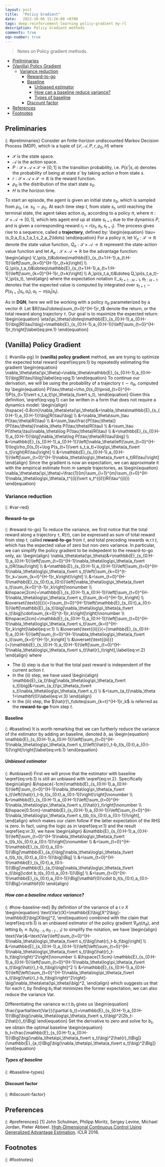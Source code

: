 ```yaml
---
layout: post
title:  "Policy Gradient"
date:   2022-10-06 15:26:00 +0700
tags: deep-reinforcement-learning policy-gradient my-rl
description: Policy Gradient methods
comments: true
eqn-number: true
---
```

> Notes on Policy gradient methods.

<!-- excerpt-end -->
- [Preliminaries](#preliminaries)
- [(Vanilla) Policy Gradient](#vanilla-pg)
	- [Variance reduction](#var-red)
		- [Reward-to-go](#reward-to-go)
		- [Baseline](#baseline)
			- [Unbiased estimator](#unbiased)
			- [How can a baseline reduce variance?](#how-baseline-red)
			- [Types of baseline](#baseline-types)
		- [Discount factor](#discount-factor)
- [References](#references)
- [Footnotes](#footnotes)

## Preliminaries
{: #preliminaries}
Consider an finite-horizon undiscounted Markov Decision Process (MDP), which is a tuple of $(\mathcal{S},\mathcal{A},P,r,\rho_0,H)$ where
- $\mathcal{S}$ is the state space.
- $\mathcal{A}$ is the action space.
- $P:\mathcal{S}\times\mathcal{A}\times\mathcal{S}\to[0,1]$ is the transition probability, i.e. $P(s'\vert s,a)$ denotes the probability of being at state $s'$ by taking action $a$ from state $s$.
- $r:\mathcal{\mathcal{S}\times\mathcal{A}\times\mathcal{S}}\to\mathbb{R}$ is the reward function.
- $\rho_0$ is the distribution of the start state $s_0$.
- $H$ is the horizon time.

To start an episode, the agent is given an initial state $s_0$, which is sampled from $\rho_0$, i.e. $s_0\sim\rho_0$. At each time step $t$, from state $s_t$, until reaching the terminal state, the agent takes action $a_t$, according to a policy $\pi$, where $\pi:\mathcal{S}\times\mathcal{A}\to[0,1]$, which lets agent end up at state $s_{t+1}$ due to the dynamics $P$, and is given a corresponding reward $r_t=r(s_t,a_t,s_{t+1})$. The process gives rise to a sequence, called a **trajectory**, defined by:
\begin{equation}
\tau=(s_0,a_0,s_1,a_1,s_2,a_2\ldots)
\end{equation}
For a policy $\pi$, let $V_\pi:\mathcal{S}\to\mathbb{R}$ denote the state value function, $Q_\pi:\mathcal{S}\times\mathcal{A}\to\mathbb{R}$ represent the state-action value function and let $A_\pi:\mathcal{S}\times\mathcal{A}\to\mathbb{R}$ be the advantage function:
\begin{align}
V_\pi(s_t)&\doteq\mathbb{E}\_{s_{t+1:H-1},a_{t:H-1}}\left[\sum_{k=0}^{H-1}r_{t+k}\right] \\\\ Q_\pi(s_t,a_t)&\doteq\mathbb{E}\_{s_{t+1:H-1},a_{t+1:H-1}}\left[\sum_{k=0}^{H-1}r_{t+k}\right] \\\\ A_\pi(s_t,a_t)&\doteq Q_\pi(s_t,a_t)-V_\pi(s_t),
\end{align}
where the expectation notation $\mathbb{E}\_{s_{t+1:H-1},a_{t:H-1}}$ denotes that the expected value is computed by integrated over $s_{t+1}\sim P(s_{t+1}\vert s_t,a_t),a_t\sim\pi(a_t\vert s_t)$.

As in **DQN**, here we will be working with a policy $\pi_\theta$ parameterized by a vector $\theta$.  Let $R(\tau)\doteq\sum_{t=0}^{H-1}r_t$ denote the return, or the total reward along trajectory $\tau$. Our goal is to maximize the expected return:
\begin{equation}
\eta(\pi_\theta)\doteq\mathbb{E}\_{s_{0:H-1},a_{0:H-1}}\big[R(\tau)\big]=\mathbb{E}\_{s_{0:H-1},a_{0:H-1}}\left[\sum_{t=0}^{H-1}r_t\right]\label{eq:pre.1}
\end{equation}

## (Vanilla) Policy Gradient
{: #vanilla-pg}
In **(vanilla) policy gradient** method, we are trying to optimize the expected total reward \eqref{eq:pre.1} by repeatedly estimating the gradient
\begin{equation}
\nabla_\theta\eta(\pi_\theta)=\nabla_\theta\mathbb{E}\_{s_{0:H-1},a_{0:H-1}}\big[R(\tau)\big]\label{eq:vpg.1}
\end{equation}
To continue our derivation, we will be using the probability of a trajectory $\tau\sim\pi_\theta$, computed by
\begin{equation}
P(\tau;\theta)=\rho_0(s_0)\prod_{t=0}^{H-1}P(s_{t+1}\vert s_t,a_t)\pi_\theta(a_t\vert s_t),
\end{equation}
Given this definition, \eqref{eq:vpg.1} can be written in a form that does not require a dynamics model:
\begin{align}
\hspace{-0.8cm}\nabla_\theta\eta(\pi_\theta)&=\nabla_\theta\mathbb{E}\_{s_{0:H-1},a_{0:H-1}}\big[R(\tau)\big] \\\\ &=\nabla_\theta\sum_\tau P(\tau;\theta)R(\tau) \\\\ &=\sum_\tau\frac{P(\tau;\theta)}{P(\tau;\theta)}\nabla_\theta P(\tau;\theta)R(\tau) \\\\ &=\sum_\tau P(\theta;\tau)\nabla_\theta\log P(\tau;\theta)R(\tau) \\\\ &=\mathbb{E}\_{s_{0:H-1},a_{0:H-1}}\big[\nabla_\theta\log P(\tau;\theta)R(\tau)\big] \\\\ &=\mathbb{E}\_{s_{0:H-1},a_{0:H-1}}\left[\nabla_\theta\left(\sum_{t=0}^{H-1}\log\rho_0(s_0)+\log P(s_{t+1}\vert s_t,a_t)+\log\pi_\theta(a_t\vert s_t)\right)R(\tau)\right] \\\\ &=\mathbb{E}\_{s_{0:H-1},a_{0:H-1}}\left[\sum_{t=0}^{H-1}\nabla_\theta\log\pi_\theta(a_t\vert s_t)R(\tau)\right]
\end{align}
Since the gradient is now an expectation, we can approximate it with the empirical estimate from $m$ sample trajectories, as
\begin{equation}
\nabla_\theta\eta(\pi_\theta)=\frac{1}{m}\sum_{i=1}^{m}\sum_{t=0}^{H-1}\nabla_\theta\log\pi_\theta(a_t^{(i)}\vert s_t^{(i)})R(\tau^{(i)})
\end{equation}

### Variance reduction
{: #var-red}

#### Reward-to-go
{: #reward-to-go}
To reduce the variance, we first notice that the total reward along a trajectory $\tau$, $R(\tau)$, can be expressed as sum of total reward from step $t$, called **reward-to-go** from $t$, and total preceding rewards w.r.t $t$, which has the expected value of zero but non-zero variance. In particular, we can simplify the policy gradient to be indepedent to the reward-to-go only, as:
\begin{align}
\nabla_\theta\eta(\pi_\theta)&=\mathbb{E}\_{s_{0:H-1},a_{0:H-1}}\left[\sum_{t=0}^{H-1}\nabla_\theta\log\pi_\theta(a_t\vert s_t)R(\tau)\right] \\\\ &=\mathbb{E}\_{s_{0:H-1},a_{0:H-1}}\left[\sum_{t=0}^{H-1}\nabla_\theta\log\pi_\theta(a_t\vert s_t)\left(\sum_{k=0}^{t-1}r_k+\sum_{k=t}^{H-1}r_k\right)\right] \\\\ &=\sum_{t=0}^{H-1}\mathbb{E}\_{s_{0:t},a_{0:t}}\left[\nabla_\theta\log\pi_\theta(a_t\vert s_t)\sum_{k=0}^{t-1}r_k\right]\nonumber \\\\ &\hspace{2cm}+\mathbb{E}\_{s_{0:H-1},a_{0:H-1}}\left[\sum_{t=0}^{H-1}\nabla_\theta\log\pi_\theta(a_t\vert s_t)\sum_{k=t}^{H-1}r_k\right] \\\\ &\overset{\text{(i)}}{=}\sum_{t=0}^{H-1}\left(\mathbb{E}\_{s_{0:t},a_{0:t-1}}\left[\mathbb{E}\_{a_t}\big[\nabla_\theta\log\pi_\theta(a_t\vert s_t)\big]\cdot\sum_{k=0}^{t-1}r_k\right]\right)\nonumber \\\\ &\hspace{2cm}+\mathbb{E}\_{s_{0:H-1},a_{0:H-1}}\left[\sum_{t=0}^{H-1}\nabla_\theta\log\pi_\theta(a_t\vert s_t)\sum_{k=t}^{H-1}r_k\right]\label{eq:vr.1} \\\\ &\overset{\text{(ii)}}{=}\mathbb{E}\_{s_{0:H-1},a_{0:H-1}}\left[\sum_{t=0}^{H-1}\nabla_\theta\log\pi_\theta(a_t\vert s_t)\sum_{k=t}^{H-1}r_k\right] \\\\ &\overset{\text{(iii)}}{=}\mathbb{E}\_{s_{0:H-1},a_{0:H-1}}\left[\sum_{t=0}^{H-1}\nabla_\theta\log\pi_\theta(a_t\vert s_t)\hat{r}\_t\right],\label{eq:vr.2}
\end{align}
where
- The (i) step is due to that the total past reward is independent of the current action $t$.
- In the (ii) step, we have used
\begin{align}
\mathbb{E}\_{a_t}\big[\nabla_\theta\log\pi_\theta(a_t\vert s_t)\big]&=\sum_{a_t}\pi_\theta(a_t\vert s_t)\nabla_\theta\log\pi_\theta(a_t\vert s_t) \\\\ &=\sum_{a_t}\nabla_\theta 1=\mathbf{0}\label{eq:vr.3}
\end{align}
- In the (iii) step, the $\hat{r}\_t\doteq\sum_{k=t}^{H-1}r_k$ is referred as the **reward-to-go** from step $t$.

#### Baseline
{: #baseline}
It is worth remarking that we can furtherly reduce the variance of the estimator by adding an baseline, denoted $b$, as
\begin{equation}
\mathbb{E}\_{s_{0:H-1},a_{0:H-1}}\left[\sum_{t=0}^{H-1}\nabla_\theta\log\pi_\theta(a_t\vert s_t)\left(\hat{r}\_t-b_t(s_{0:t},a_{0:t-1})\right)\right]\label{eq:vrb.1}
\end{equation}

##### Unbiased estimator
{: #unbiased}
First we will prove that the estimator with baseline \eqref{eq:vrb.1} is still an unbiased with \eqref{eq:vr.2}. Specifically
\begin{align}
&\hspace{-1cm}\mathbb{E}\_{s_{0:H-1},a_{0:H-1}}\left[\sum_{t=0}^{H-1}\nabla_\theta\log\pi_\theta(a_t\vert s_t)\left(\hat{r}\_t-b_t(s_{0:t},a_{0:t-1})\right)\right]\nonumber \\\\ &=\mathbb{E}\_{s_{0:H-1},a_{0:H-1}}\left[\sum_{t=0}^{H-1}\nabla_\theta\log\pi_\theta(a_t\vert s_t)\hat{r}\_t\right]\nonumber \\\\ &\hspace{0.5cm}-\mathbb{E}\_{s_{0:H-1},a_{0:H-1}}\left[\sum_{t=0}^{H-1}\nabla_\theta\log\pi_\theta(a_t\vert s_t)b_t(s_{0:t},a_{0:t-1})\right],
\end{align}
which makes our claim follow if the latter expectation of the RHS is zero. In fact, using the logic as in \eqref{eq:vr.1} and the result \eqref{eq:vr.3}, we have
\begin{align}
&\mathbb{E}\_{s_{0:H-1},a_{0:H-1}}\left[\sum_{t=0}^{H-1}\nabla_\theta\log\pi_\theta(a_t\vert s_t)b_t(s_{0:t},a_{0:t-1})\right]\nonumber \\\\ &=\sum_{t=0}^{H-1}\mathbb{E}\_{s_{0:t},a_{0:t-1}}\Big[\mathbb{E}\_{a_t}\big[\nabla_\theta\log\pi_\theta(a_t\vert s_t)b_t(s_{0:t},a_{0:t-1})\big]\Big] \\\\ &=\sum_{t=0}^{H-1}\mathbb{E}\_{s_{0:t},a_{0:t-1}}\Big[\mathbb{E}\_{a_t}\big[\nabla_\theta\log\pi_\theta(a_t\vert s_t)\big]\cdot b_t(s_{0:t},a_{0:t-1})\Big] \\\\ &=\sum_{t=0}^{H-1}\mathbb{E}\_{s_{0:t},a_{0:t-1}}\Big[\mathbf{0}\cdot b_t(s_{0:t},a_{0:t-1})\Big]=\mathbf{0}
\end{align}

##### How can a baseline reduce variance?
{: #how-baseline-red}
By definition of the variance of a r.v $X$
\begin{equation}
\text{Var}(X)=\mathbb{E}\big[X^2\big]-\mathbb{E}\big[X\big]^2,
\end{equation}
combined with the claim that \eqref{eq:vrb.1} is an unbiased estimator of the policy gradient $\nabla_\theta\eta(\pi_\theta)$, and letting $b_t\doteq b_t(s_{0:t},a_{0:t-1})$ to simplify the notation, we have 
\begin{align}
\text{Var}&=\text{Var}\left[\sum_{t=0}^{H-1}\nabla_\theta\log\pi_\theta(a_t\vert s_t)\big(\hat{r}\_t-b_t\big)\right] \\\\ &=\mathbb{E}\_{s_{0:H-1},a_{0:H-1}}\left[\left(\sum_{t=0}^{H-1}\nabla_\theta\log\pi_\theta(a_t\vert s_t)\big(\hat{r}\_t-b_t\big)\right)^2\right]\nonumber \\\\ &\hspace{1.5cm}-\mathbb{E}\_{s_{0:H-1},a_{0:H-1}}\left[\sum_{t=0}^{H-1}\nabla_\theta\log\pi_\theta(a_t\vert s_t)\big(\hat{r}\_t-b_t\big)\right]^2 \\\\ &=\mathbb{E}\_{s_{0:H-1},a_{0:H-1}}\left[\left(\sum_{t=0}^{H-1}\nabla_\theta\log\pi_\theta(a_t\vert s_t)\big(\hat{r}\_t-b_t\big)\right)^2\right]-\big(\nabla_\theta\eta(\pi_\theta)\big)^2,
\end{align}
which suggests us that for each $t$, by finding $b_t$ that minimizes the former expectation, we can also reduce the variance $\text{Var}$.

Differentiating the variance w.r.t $b_t$ gives us
\begin{equation}
\frac{\partial\text{Var}}{\partial b_t}=\mathbb{E}\_{s_{0:H-1},a_{0:H-1}}\Big[\big(\nabla_\theta\log\pi_\theta(a_t\vert s_t)\big)^2(2b_t-2\hat{r}\_t)\Big]
\end{equation}
Set the derivative to zero and solve for $b_t$, we obtain the optimal baseline
\begin{equation}
b_t=\frac{\mathbb{E}\_{s_{0:H-1},a_{0:H-1}}\Big[\big(\nabla_\theta\pi_\theta(a_t\vert s_t)\big)^2\hat{r}\_t\Big]}{\mathbb{E}\_{a_t}\Big[\big(\nabla_\theta\pi_\theta(a_t\vert s_t)\big)^2\Big]}
\end{equation}

##### Types of baseline
{: #baseline-types}


#### Discount factor
{: #discount-factor}


## Preferences
{: #preferences}
[1] John Schulman, Philipp Moritz, Sergey Levine, Michael Jordan, Pieter Abbeel. [High-Dimensional Continuous Control Using Generalized Advantage Estimation](https://arxiv.org/abs/1506.02438). ICLR 2016.

## Footnotes
{: #footnotes}